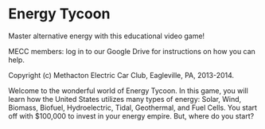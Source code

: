 Energy Tycoon
=============

Master alternative energy with this educational video game!

MECC members: log in to our Google Drive for instructions on how you can help.

Copyright (c) Methacton Electric Car Club, Eagleville, PA, 2013-2014.

Welcome to the wonderful world of Energy Tycoon. 
In this game, you will learn how the United States utilizes many types of energy: Solar, Wind, Biomass, Biofuel, Hydroelectric, Tidal, Geothermal, and Fuel Cells.
You start off with $100,000 to invest in your energy empire. But, where do you start?  


